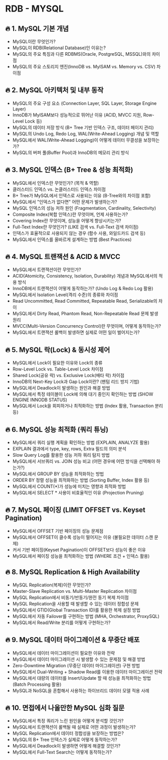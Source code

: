 # RDB - MYSQL

## 🔥 1. MySQL 기본 개념
- MySQL이란 무엇인가?
- MySQL이 RDB(Relational Database)인 이유는?
- MySQL의 주요 특징과 다른 RDBMS(Oracle, PostgreSQL, MSSQL)와의 차이점
- MySQL의 주요 스토리지 엔진(InnoDB vs. MyISAM vs. Memory vs. CSV) 차이점

## 🔥 2. MySQL 아키텍처 및 내부 동작
- MySQL의 주요 구성 요소 (Connection Layer, SQL Layer, Storage Engine Layer)
- InnoDB가 MyISAM보다 성능적으로 뛰어난 이유 (ACID, MVCC 지원, Row-Level Lock 등)
- MySQL의 데이터 저장 방식 (B+ Tree 기반 인덱스 구조, 데이터 페이지 관리)
- MySQL의 Undo Log, Redo Log, WAL(Write-Ahead Logging) 개념 및 역할
- MySQL에서 WAL(Write-Ahead Logging)이 어떻게 데이터 무결성을 보장하는가?
- MySQL의 버퍼 풀(Buffer Pool)과 InnoDB의 메모리 관리 방식

## 🔥 3. MySQL 인덱스 (B+ Tree & 성능 최적화)
- MySQL에서 인덱스란 무엇인가? (목적 & 역할)
- 클러스터드 인덱스 vs. 논클러스터드 인덱스 차이점
- B+ Tree가 MySQL에서 인덱스로 사용되는 이유 (B-Tree와의 차이점 포함)
- MySQL에서 "인덱스가 없다면" 어떤 문제가 발생하는가?
- MySQL 인덱스의 성능 저하 원인 (Fragmentation, Cardinality, Selectivity)
- Composite Index(복합 인덱스)란 무엇이며, 언제 사용하는가?
- Covering Index란 무엇이며, 성능을 어떻게 향상시키는가?
- Full-Text Index란 무엇인가? (LIKE 검색 vs. Full-Text 검색 차이점)
- 인덱스가 효율적으로 사용되지 않는 경우 (함수 사용, 와일드카드 검색 등)
- MySQL에서 인덱스를 올바르게 설계하는 방법 (Best Practices)

## 🔥 4. MySQL 트랜잭션 & ACID & MVCC
-  MySQL에서 트랜잭션이란 무엇인가?
-  ACID(Atomicity, Consistency, Isolation, Durability) 개념과 MySQL에서의 적용 방식
-  InnoDB에서 트랜잭션이 어떻게 동작하는가? (Undo Log & Redo Log 활용)
-  MySQL에서 Isolation Level(격리 수준)의 종류와 차이점
-  Read Uncommitted, Read Committed, Repeatable Read, Serializable의 차이
-  MySQL에서 Dirty Read, Phantom Read, Non-Repeatable Read 문제 발생 원리
-  MVCC(Multi-Version Concurrency Control)란 무엇이며, 어떻게 동작하는가?
-  MySQL에서 트랜잭션 롤백이 발생하면 실제로 어떤 일이 벌어지는가?

## 🔥 5. MySQL 락(Lock) & 동시성 제어
-  MySQL에서 Lock이 필요한 이유와 Lock의 종류
-  Row-Level Lock vs. Table-Level Lock 차이점
-  Shared Lock(공유 락) vs. Exclusive Lock(배타 락) 차이점
-  InnoDB의 Next-Key Lock과 Gap Lock이란? (팬텀 리드 방지 기법)
-  MySQL에서 Deadlock이 발생하는 원인과 해결 방법
-  MySQL에서 특정 테이블이 Lock에 의해 대기 중인지 확인하는 방법 (SHOW ENGINE INNODB STATUS)
-  MySQL에서 Lock을 회피하거나 최적화하는 방법 (Index 활용, Transaction 분리 등)

## 🔥 6. MySQL 성능 최적화 (쿼리 튜닝)
-  MySQL에서 쿼리 실행 계획을 확인하는 방법 (EXPLAIN, ANALYZE 활용)
-  EXPLAIN 결과에서 type, key, rows, Extra 필드의 의미 분석
-  Slow Query Log를 활용한 성능 저하 쿼리 탐지 방법
-  MySQL에서 서브쿼리 vs. JOIN 성능 비교 (어떤 경우에 어떤 방식을 선택해야 하는가?)
-  MySQL에서 GROUP BY 성능을 최적화하는 방법
-  ORDER BY 정렬 성능을 최적화하는 방법 (Sorting Buffer, Index 활용 등)
-  MySQL에서 COUNT(*)가 성능에 미치는 영향과 최적화 방법
-  MySQL에서 SELECT * 사용이 비효율적인 이유 (Projection Pruning)

## 🔥 7. MySQL 페이징 (LIMIT OFFSET vs. Keyset Pagination)
-  MySQL에서 OFFSET 기반 페이징의 성능 문제점
-  MySQL에서 OFFSET이 클수록 성능이 떨어지는 이유 (불필요한 데이터 스캔 문제)
-  커서 기반 페이징(Keyset Pagination)이 OFFSET보다 성능이 좋은 이유
-  MySQL에서 페이징 성능을 최적화하는 방법 (WHERE 조건 + 인덱스 활용)

## 🔥 8. MySQL Replication & High Availability
-  MySQL Replication(복제)이란 무엇인가?
-  Master-Slave Replication vs. Multi-Master Replication 차이점
-  MySQL Replication에서 비동기/반동기/완전 동기 복제 차이점
-  MySQL Replication을 사용할 때 발생할 수 있는 데이터 정합성 문제
-  MySQL에서 GTID(Global Transaction ID)를 활용한 복제 설정 방법
-  MySQL에서 자동 Failover를 구현하는 방법 (MHA, Orchestrator, ProxySQL)
-  MySQL에서 Read/Write 분리를 어떻게 구현하는가?

## 🔥 9. MySQL 데이터 마이그레이션 & 무중단 배포
-  MySQL에서 데이터 마이그레이션이 필요한 이유와 전략
-  MySQL에서 데이터 마이그레이션 시 발생할 수 있는 문제점 및 해결 방법
-  Zero-Downtime Migration (무중단 데이터 마이그레이션) 구현 방법
-  MySQL에서 Dual-Writing + Shadow Read를 이용한 데이터 마이그레이션 전략
-  MySQL에서 대량의 데이터를 Insert/Update 할 때 성능을 최적화하는 방법 (Batch Processing 활용)
-  MySQL과 NoSQL을 혼합해서 사용하는 하이브리드 데이터 모델 적용 사례

## 🔥 10. 면접에서 나올만한 MySQL 심화 질문
-  MySQL에서 특정 쿼리가 느린 원인을 어떻게 분석할 것인가?
-  MySQL에서 트랜잭션이 롤백될 때 실제로 어떤 과정이 발생하는가?
-  MySQL Replication에서 데이터 정합성을 보장하는 방법은?
-  MySQL의 B+ Tree 인덱스가 실제로 어떻게 동작하는가?
-  MySQL에서 Deadlock이 발생하면 어떻게 해결할 것인가?
-  MySQL에서 Full-Text Search는 어떻게 동작하는가?

